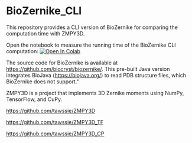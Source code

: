 # BioZernike_CLI
This repository provides a CLI version of BioZernike for comparing the computation time with ZMPY3D.

Open the notebook to measure the running time of the BioZernike CLI computation:
[![Open In Colab](https://colab.research.google.com/assets/colab-badge.svg)](https://colab.research.google.com/github/tawssie/BioZernike_CLI/blob/main/Example_notebook.ipynb)


The source code for BioZernike is available at https://github.com/biocryst/biozernike/. This pre-built Java version integrates BioJava (https://biojava.org/) to read PDB structure files, which BioZernike does not support."

ZMPY3D is a project that implements 3D Zernike moments using NumPy, TensorFlow, and CuPy.

https://github.com/tawssie/ZMPY3D

https://github.com/tawssie/ZMPY3D_TF

https://github.com/tawssie/ZMPY3D_CP

